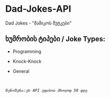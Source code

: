 # Dad-Jokes-API
Dad Jokes - "მამიკოს შუტკები"

## ხუმრობის ტიპები / Joke Types:
- Programming

- Knock-Knock

- General
<br>

*`შენიშვნა:ეს API უფასოა მხოლოდ 50 დღე`*
